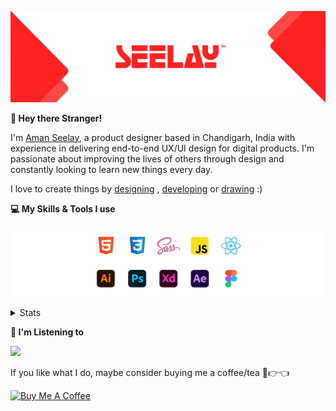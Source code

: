 [![banner](./images/seelay.svg)](https://www.seelay.in)

**👋 Hey there Stranger!**

I'm [Aman Seelay](https://www.seelay.in), a product designer based in Chandigarh, India with experience in delivering end-to-end UX/UI design for digital products. I'm passionate about improving the lives of others through design and constantly looking to learn new things every day.

I love to create things by [designing](https://www.seelay.in/#work) , [developing](https://www.seelay.in/#projects) or [drawing](https://art.seelay.in) :)

**💻 My Skills & Tools I use**

[![banner](./images/skills&tools.svg)](https://www.seelay.in/about)

<details>
  <summary>Stats</summary>

---

<!--START_SECTION:waka-->
![Profile Views](http://img.shields.io/badge/Profile%20Views-3-blue)

**🐱 My GitHub Data** 

> 🏆 337 Contributions in the Year 2022
 > 
> 📦 674.7 kB Used in GitHub's Storage 
 > 
> 💼 Opted to Hire
 > 
> 📜 2 Public Repositories 
 > 
> 🔑 37 Private Repositories  
 > 
**I'm a Night 🦉** 

```text
🌞 Morning    160 commits    █████░░░░░░░░░░░░░░░░░░░░   21.08% 
🌆 Daytime    118 commits    ████░░░░░░░░░░░░░░░░░░░░░   15.55% 
🌃 Evening    209 commits    ███████░░░░░░░░░░░░░░░░░░   27.54% 
🌙 Night      272 commits    █████████░░░░░░░░░░░░░░░░   35.84%

```
📅 **I'm Most Productive on Sunday** 

```text
Monday       134 commits    ████░░░░░░░░░░░░░░░░░░░░░   17.65% 
Tuesday      82 commits     ██░░░░░░░░░░░░░░░░░░░░░░░   10.8% 
Wednesday    92 commits     ███░░░░░░░░░░░░░░░░░░░░░░   12.12% 
Thursday     114 commits    ███░░░░░░░░░░░░░░░░░░░░░░   15.02% 
Friday       97 commits     ███░░░░░░░░░░░░░░░░░░░░░░   12.78% 
Saturday     98 commits     ███░░░░░░░░░░░░░░░░░░░░░░   12.91% 
Sunday       142 commits    ████░░░░░░░░░░░░░░░░░░░░░   18.71%

```


📊 **This Week I Spent My Time On** 

```text
⌚︎ Time Zone: Asia/Kolkata

💬 Programming Languages: 
JavaScript               6 hrs 13 mins       █████████████████░░░░░░░░   71.07% 
CSS                      1 hr 30 mins        ████░░░░░░░░░░░░░░░░░░░░░   17.31% 
JSON                     42 mins             ██░░░░░░░░░░░░░░░░░░░░░░░   8.12% 
XML                      14 mins             ░░░░░░░░░░░░░░░░░░░░░░░░░   2.72% 
Git Config               4 mins              ░░░░░░░░░░░░░░░░░░░░░░░░░   0.78%

🔥 Editors: 
VS Code                  8 hrs 45 mins       █████████████████████████   100.0%

💻 Operating System: 
Windows                  8 hrs 45 mins       █████████████████████████   100.0%

```

**I Mostly Code in JavaScript** 

```text
JavaScript               28 repos            ██████████████████░░░░░░░   73.68% 
TypeScript               10 repos            ██████░░░░░░░░░░░░░░░░░░░   26.32%

```



 Last Updated on 11/10/2022 07:11:25 UTC
<!--END_SECTION:waka-->

---

 </details>

**🎵 I'm Listening to**

<object data="https://now-play.vercel.app/api/generate?uid=7a17a86e-d6b7-43b5-8d9c-1d6dae42a779" >

  <img src="https://now-play.vercel.app/api/generate?uid=7a17a86e-d6b7-43b5-8d9c-1d6dae42a779" />

</object>

If you like what I do, maybe consider buying me a coffee/tea 🥺👉👈

<a href="https://www.buymeacoffee.com/seelay" target="_blank"><img src="https://cdn.buymeacoffee.com/buttons/v2/default-red.png" alt="Buy Me A Coffee" width="150" ></a>

